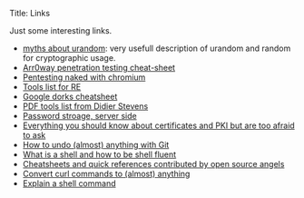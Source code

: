 Title: Links

Just some interesting links.

 * [myths about urandom](http://www.2uo.de/myths-about-urandom/): very usefull
   description of urandom and random for cryptographic usage.
 * [Arr0way penetration testing cheat-sheet](https://highon.coffee/blog/penetration-testing-tools-cheat-sheet/)
 * [Pentesting naked with chromium](https://highon.coffee/blog/kali-chromium-install/)
 * [Tools list for RE](http://malwareanalysis.tools/)
 * [Google dorks cheatsheet](https://www.exploit-db.com/google-hacking-database)
 * [PDF tools list from Didier Stevens](https://blog.didierstevens.com/programs/pdf-tools/)
 * [Password stroage, server side](https://paragonie.com/blog/2016/02/how-safely-store-password-in-2016)
 * [Everything you should know about certificates and PKI but are too afraid to ask](https://smallstep.com/blog/everything-pki.html)
 * [How to undo (almost) anything with Git](https://github.blog/2015-06-08-how-to-undo-almost-anything-with-git/)
 * [What is a shell and how to be shell fluent](https://effective-shell.com/)
 * [Cheatsheets and quick references contributed by open source angels](https://quickref.me/)
 * [Convert curl commands to (almost) anything](https://curlconverter.com/)
 * [Explain a shell command](https://explainshell.com/)

